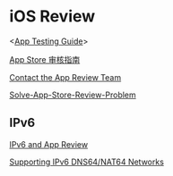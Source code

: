 <!-- #ios-review -->
# iOS Review

<[App Testing Guide](https://developer.apple.com/library/archive/technotes/tn2431/_index.html)>

[App Store 审核指南](https://developer.apple.com/cn/app-store/review/guidelines/)

[Contact the App Review Team](https://developer.apple.com/contact/app-store/)

[Solve-App-Store-Review-Problem](https://github.com/wg689/Solve-App-Store-Review-Problem)

<!-- #ios-ipv6 -->
## IPv6

[IPv6 and App Review](https://forums.developer.apple.com/message/147579)

[Supporting IPv6 DNS64/NAT64 Networks](https://developer.apple.com/library/archive/documentation/NetworkingInternetWeb/Conceptual/NetworkingOverview/UnderstandingandPreparingfortheIPv6Transition/UnderstandingandPreparingfortheIPv6Transition.html)
